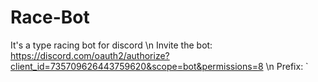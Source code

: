 # Race-Bot
It's a type racing bot for discord \n
Invite the bot: https://discord.com/oauth2/authorize?client_id=735709626443759620&scope=bot&permissions=8 \n
Prefix: `
